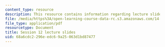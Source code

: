 ```yaml
---
content_type: resource
description: This resource contains information regarding lecture slide 12.
file: /media/https%3A/open-learning-course-data-rc.s3.amazonaws.com/14-581-international-economics-i-spring-2013/68a6cdc2296eedc69a25063d1bd87477_MIT14_581S13_Lecslides12.pdf
file_type: application/pdf
resourcetype: Document
title: Session 12 lecture slides
uid: 68a6cdc2-296e-edc6-9a25-063d1bd87477
---
```

